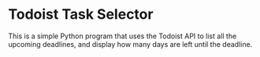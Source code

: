 # Todoist Task Selector

This is a simple Python program that uses the Todoist API to list all the
upcoming deadlines, and display how many days are left until the deadline.
